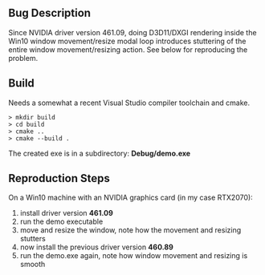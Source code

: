 ## Bug Description

Since NVIDIA driver version 461.09, doing D3D11/DXGI rendering inside the
Win10 window movement/resize modal loop introduces stuttering of the 
entire window movement/resizing action. See below for reproducing
the problem.

## Build

Needs a somewhat a recent Visual Studio compiler toolchain and cmake.

```
> mkdir build
> cd build
> cmake ..
> cmake --build .
```

The created exe is in a subdirectory: **Debug/demo.exe**

## Reproduction Steps

On a Win10 machine with an NVIDIA graphics card (in my case RTX2070):

1. install driver version **461.09**
2. run the demo executable
3. move and resize the window, note how the movement and resizing stutters
4. now install the previous driver version **460.89**
5. run the demo.exe again, note how window movement and resizing is smooth



